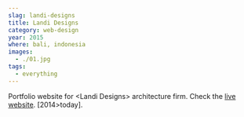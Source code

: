 ```yaml
---
slag: landi-designs
title: Landi Designs
category: web-design
year: 2015
where: bali, indonesia
images:
  - ./01.jpg
tags:
  - everything
---
```


Portfolio website for &lt;Landi Designs&gt; architecture firm.
Check the [live website](http://landi-designs.com).
[2014>today].
